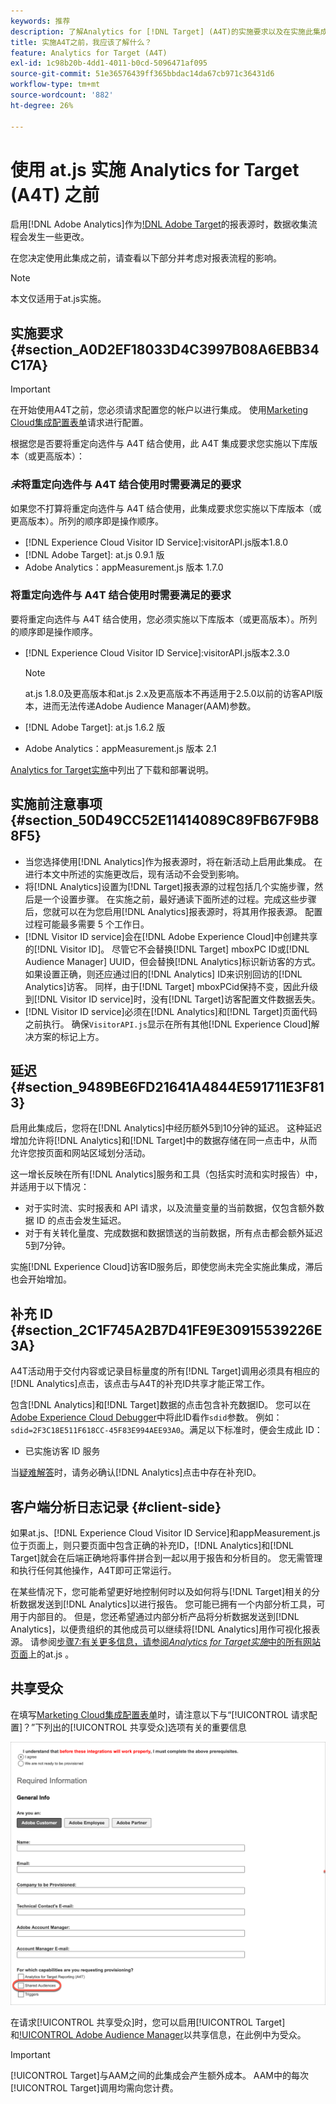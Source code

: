 ```yaml
---
keywords: 推荐
description: 了解Analytics for [!DNL Target] (A4T)的实施要求以及在实施此集成之前应考虑的事项。
title: 实施A4T之前，我应该了解什么？
feature: Analytics for Target (A4T)
exl-id: 1c98b20b-4dd1-4011-b0cd-5096471af095
source-git-commit: 51e36576439ff365bbdac14da67cb971c36431d6
workflow-type: tm+mt
source-wordcount: '882'
ht-degree: 26%

---
```


# 使用 at.js 实施 Analytics for Target (A4T) 之前

启用[!DNL Adobe Analytics]作为[!DNL Adobe Target](A4T)的报表源时，数据收集流程会发生一些更改。

在您决定使用此集成之前，请查看以下部分并考虑对报表流程的影响。

>[!NOTE]
>
>本文仅适用于at.js实施。

## 实施要求 {#section_A0D2EF18033D4C3997B08A6EBB34C17A}

>[!IMPORTANT]
>
>在开始使用A4T之前，您必须请求配置您的帐户以进行集成。 使用[Marketing Cloud集成配置表单](https://www.adobe.com/go/audiences_cn)请求进行配置。

根据您是否要将重定向选件与 A4T 结合使用，此 A4T 集成要求您实施以下库版本（或更高版本）：

### *未*&#x200B;将重定向选件与 A4T 结合使用时需要满足的要求

如果您不打算将重定向选件与 A4T 结合使用，此集成要求您实施以下库版本（或更高版本）。所列的顺序即是操作顺序。

* &#x200B;[!DNL Experience Cloud Visitor ID Service]:visitorAPI.js版本1.8.0
* [!DNL Adobe Target]: at.js 0.9.1 版
* Adobe Analytics：appMeasurement.js 版本 1.7.0

### 将重定向选件与 A4T 结合使用时需要满足的要求

要将重定向选件与 A4T 结合使用，您必须实施以下库版本（或更高版本）。所列的顺序即是操作顺序。

* &#x200B;[!DNL Experience Cloud Visitor ID Service]:visitorAPI.js版本2.3.0

   >[!NOTE]
   >
   >at.js 1.8.0及更高版本和at.js 2.x及更高版本不再适用于2.5.0以前的访客API版本，进而无法传递Adobe Audience Manager(AAM)参数。

* [!DNL Adobe Target]: at.js 1.6.2 版

* Adobe Analytics：appMeasurement.js 版本 2.1

[Analytics for Target实施](/help/c-integrating-target-with-mac/a4t/a4timplementation.md)中列出了下载和部署说明。

## 实施前注意事项 {#section_50D49CC52E11414089C89FB67F9B88F5}

* 当您选择使用[!DNL Analytics]作为报表源时，将在新活动上启用此集成。 在进行本文中所述的实施更改后，现有活动不会受到影响。
* 将[!DNL Analytics]设置为[!DNL Target]报表源的过程包括几个实施步骤，然后是一个设置步骤。 在实施之前，最好通读下面所述的过程。完成这些步骤后，您就可以在为您启用[!DNL Analytics]报表源时，将其用作报表源。 配置过程可能最多需要 5 个工作日。
* [!DNL Visitor ID service]会在[!DNL Adobe Experience Cloud]中创建共享的[!DNL Visitor ID]。 尽管它不会替换[!DNL Target] mboxPC ID或[!DNL Audience Manager] UUID，但会替换[!DNL Analytics]标识新访客的方式。 如果设置正确，则还应通过旧的[!DNL Analytics] ID来识别回访的[!DNL Analytics]访客。 同样，由于[!DNL Target] mboxPCid保持不变，因此升级到[!DNL Visitor ID service]时，没有[!DNL Target]访客配置文件数据丢失。
* [!DNL Visitor ID service]必须在[!DNL Analytics]和[!DNL Target]页面代码之前执行。 确保`VisitorAPI.js`显示在所有其他[!DNL Experience Cloud]解决方案的标记上方。

## 延迟 {#section_9489BE6FD21641A4844E591711E3F813}

启用此集成后，您将在[!DNL Analytics]中经历额外5到10分钟的延迟。 这种延迟增加允许将[!DNL Analytics]和[!DNL Target]中的数据存储在同一点击中，从而允许您按页面和网站区域划分活动。

这一增长反映在所有[!DNL Analytics]服务和工具（包括实时流和实时报告）中，并适用于以下情况：

* 对于实时流、实时报表和 API 请求，以及流量变量的当前数据，仅包含额外数据 ID 的点击会发生延迟。
* 对于有关转化量度、完成数据和数据馈送的当前数据，所有点击都会额外延迟5到7分钟。

实施[!DNL Experience Cloud]访客ID服务后，即使您尚未完全实施此集成，滞后也会开始增加。

## 补充 ID {#section_2C1F745A2B7D41FE9E30915539226E3A}

A4T活动用于交付内容或记录目标量度的所有[!DNL Target]调用必须具有相应的[!DNL Analytics]点击，该点击与A4T的补充ID共享才能正常工作。

包含[!DNL Analytics]和[!DNL Target]数据的点击包含补充数据ID。 您可以在[Adobe Experience Cloud Debugger](https://experienceleague.adobe.com/docs/debugger/using/experience-cloud-debugger.html)中将此ID看作`sdid`参数。 例如：`sdid=2F3C18E511F618CC-45F83E994AEE93A0`。满足以下标准时，便会生成此 ID：

* 已实施访客 ID 服务

当[疑难解答](/help/c-integrating-target-with-mac/a4t/c-a4t-troubleshooting/a4t-troubleshooting.md)时，请务必确认[!DNL Analytics]点击中存在补充ID。

## 客户端分析日志记录 {#client-side}

如果at.js、[!DNL Experience Cloud Visitor ID Service]和appMeasurement.js位于页面上，则只要页面中包含正确的补充ID，[!DNL Analytics]和[!DNL Target]就会在后端正确地将事件拼合到一起以用于报告和分析目的。 您无需管理和执行任何其他操作，A4T即可正常运行。

在某些情况下，您可能希望更好地控制何时以及如何将与[!DNL Target]相关的分析数据发送到[!DNL Analytics]以进行报告。 您可能已拥有一个内部分析工具，可用于内部目的。 但是，您还希望通过内部分析产品将分析数据发送到[!DNL Analytics]，以便贵组织的其他成员可以继续将[!DNL Analytics]用作可视化报表源。 请参阅[步骤7:有关更多信息，请参阅&#x200B;*Analytics for Target实施*&#x200B;中的所有网站页面](/help/c-integrating-target-with-mac/a4t/a4timplementation.md#step7)上的at.js 。

## 共享受众

在填写[Marketing Cloud集成配置表单](https://www.adobe.com/go/audiences)时，请注意以下与“[!UICONTROL 请求配置]？”下列出的[!UICONTROL 共享受众]选项有关的重要信息

![请求表单](/help/c-integrating-target-with-mac/a4t/assets/request-form.png)

在请求[!UICONTROL 共享受众]时，您可以启用[!UICONTROL Target]和[!UICONTROL Adobe Audience Manager](AAM)以共享信息，在此例中为受众。

>[!IMPORTANT]
>
>[!UICONTROL Target]与AAM之间的此集成会产生额外成本。 AAM中的每次[!UICONTROL Target]调用均需向您计费。

